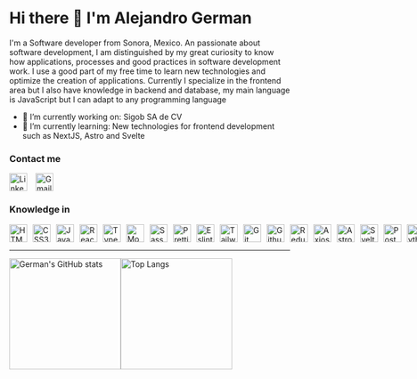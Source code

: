 # Hi there 👋 I'm Alejandro German

I'm a Software developer from Sonora, Mexico.
An passionate about software development, I am distinguished by my great curiosity to know how applications, processes and good practices in software development work. I use a good part of my free time to learn new technologies and optimize the creation of applications. Currently I specialize in the frontend area but I also have knowledge in backend and database, my main language is JavaScript but I can adapt to any programming language

- 🔭 I’m currently working on: Sigob SA de CV
- 🌱 I’m currently learning: New technologies for frontend development such as NextJS, Astro and Svelte

### Contact me
<div style="text-decoration:none; display:flex; gap:15px">
  <a href="https://www.linkedin.com/in/guillermo-alejandro-leon-german-21a980210" target="_blank">
    <img height="32" width="32" src="https://cdn.simpleicons.org/linkedin" alt="LinkedIn" />
  </a>
  <a href="https://mail.google.com/mail/u/0/?fs=1&tf=cm&to=alejandrogermanleon@gmail.com" target="_blank">
    <img height="32" width="32" src="https://cdn.simpleicons.org/gmail" alt="Gmail" />
  </a>
</div>

### Knowledge in
<div style="display:flex; gap:10px;">
  <img height="32" width="32" src="https://cdn.simpleicons.org/html5" alt="HTMLl5" />
  <img height="32" width="32" src="https://cdn.simpleicons.org/css3" alt="CSS3" />
  <img height="32" width="32" src="https://cdn.simpleicons.org/javascript" alt="Javascript" />
  <img height="32" width="32" src="https://cdn.simpleicons.org/react" alt="React" />
  <img height="32" width="32" src="https://cdn.simpleicons.org/typescript" alt="Typescript" />
  <img height="32" width="32" src="https://cdn.simpleicons.org/mongodb" alt="Mongodb" />
  <img height="32" width="32" src="https://cdn.simpleicons.org/sass" alt="Sass" />
  <img height="32" width="32" src="https://cdn.simpleicons.org/prettier" alt="Prettier" />
  <img height="32" width="32" src="https://cdn.simpleicons.org/eslint" alt="Eslint" />
  <img height="32" width="32" src="https://cdn.simpleicons.org/tailwindcss" alt="Tailwindcss" />
  <img height="32" width="32" src="https://cdn.simpleicons.org/git" alt="Git" />
  <img height="32" width="32" src="https://cdn.simpleicons.org/github" alt="Github" />
  <img height="32" width="32" src="https://cdn.simpleicons.org/redux" alt="Redux" />
  <img height="32" width="32" src="https://cdn.simpleicons.org/axios" alt="Axios" />
  <img height="32" width="32" src="https://cdn.simpleicons.org/astro" alt="Astro" />
  <img height="32" width="32" src="https://cdn.simpleicons.org/svelte" alt="Svelte" />
  <img height="32" width="32" src="https://cdn.simpleicons.org/postgresql" alt="Postgresql" />
  <img height="32" width="32" src="https://cdn.simpleicons.org/python" alt="Python" />
  <img height="32" width="32" src="https://cdn.simpleicons.org/mysql" alt="Mysql" />
  <img height="32" width="32" src="https://cdn.simpleicons.org/zod" alt="Zod" />
</div>

---
<div style="display:flex; align-items: middle;">
  <img height=200 align="center" src="https://github-readme-stats.vercel.app/api?username=GermanDevF&show_icons=true&theme=tokyonight" alt="German's GitHub stats" />
  <img height=200 align="center" src="https://github-readme-stats.vercel.app/api/top-langs/?username=GermanDevF&layout=compact&theme=tokyonight&langs_count=8&card_width=320" alt="Top Langs" />
</div>
